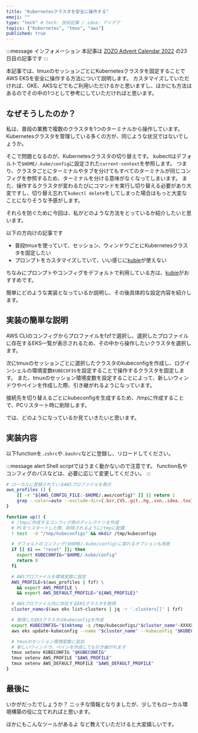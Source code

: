 ```yaml
---
title: "Kubernetesクラスタを安全に操作する"
emoji: ""
type: "tech" # tech: 技術記事 / idea: アイデア
topics: ["Kubernetes", "tmux", "aws"]
published: true
---
```


:::message
インフォメーション
本記事は [ZOZO Advent Calendar 2022](https://qiita.com/advent-calendar/2022/zozo) の23日目の記事です
:::

本記事では、tmuxのセッションごとにKubernetesクラスタを固定することでAWS EKSを安全に操作する方法について説明します。
カスタマイズしていただければ、GKE、AKSなどでもご利用いただけるかと思いますし、ほかにも方法はあるのでその中の1つとして参考にしていただければと思います。



## なぜそうしたのか？

私は、普段の業務で複数のクラスタを1つのターミナルから操作しています。
Kubernetesクラスタを管理している多くの方が、同じような状況ではないでしょうか。

そこで問題となるのが、Kubernetesクラスタの切り替えです。
kubectlはデフォルトで`$HOME/.kube/config`に設定された`current-context`を参照します。
つまり、クラスタごとにターミナルやタブを分けてもすべてのターミナルが同じコンフィグを参照するため、ターミナルを分ける意味がなくなってしまいます。
また、操作するクラスタが変わるたびにコマンドを実行し切り替える必要があり大変ですし、切り替え忘れて`kubectl delete`をしてしまった場合はもっと大変なことになりそうな予感がします。

それらを防ぐために今回は、私がどのような方法をとっているか紹介したいと思います。

以下の方向けの記事です
- 普段tmuxを使っていて、セッション、ウィンドウごとにKubernetesクラスタを固定したい
- プロンプトをカスタマイズしていて、いい感じに[kubie]が使えない

ちなみにプロンプトやコンフィグをデフォルトで利用している方は、[kubie]がおすすめです。

簡単にどのような実装となっているか説明し、その後具体的な設定内容を紹介します。



## 実装の簡単な説明

AWS CLIのコンフィグからプロファイルをfzfで選択し、選択したプロファイルに存在するEKS一覧が表示されるため、その中から操作したいクラスタを選択します。

次にtmuxのセッションごとに選択したクラスタのkubeconfigを作成し、ログインシェルの環境変数`KUBECOFIG`を設定することで操作するクラスタを固定します。
また、tmuxのセッション環境変数を設定することによって、新しいウィンドウやペインを作成した際、引き継がれるようになっています。

接続先を切り替えるごとにkubeconfigを生成するため、/tmpに作成することで、PCリスタート時に削除します。

では、どのようになっているか見ていきたいと思います。



## 実装内容

以下functionを`.zshrc`や`.bashrc`などに登録し、リロードしてください。

:::message alert
Shell scriptではうまく動かないので注意です。
function名やコンフィグのパスなどは、必要に応じて変更してください。
:::

```bash
# ローカルに登録されているAWSプロファイルを表示
aws_profiles () {
    [[ -r "${AWS_CONFIG_FILE:-$HOME/.aws/config}" ]] || return 1
    grep --color=auto --exclude-dir={.bzr,CVS,.git,.hg,.svn,.idea,.tox} --color=never -Eo '\[.*\]' "${AWS_CONFIG_FILE:-$HOME/.aws/config}" | sed -E 's/^[[:space:]]*\[(profile)?[[:space:]]*([-_[:alnum:]\.@]+)\][[:space:]]*$/\2/g'
}

function up() {
  # /tmpに作成するコンフィグ用のディレクトリを作成
  # PCをリスタートした際、削除されるように/tmpに配置
  ! test  -d "/tmp/kubeconfigs" && mkdir /tmp/kubeconfigs

  # デフォルトのコンフィグ($HOME/.kube/config)に戻れるオプションも用意
  if [[ $1 == "reset" ]]; then
    export KUBECONFIG="$HOME/.kube/config"
    return 0
  fi

  # AWSプロファイルを環境変数に設定
  AWS_PROFILE=$(aws_profiles | fzf) \
    && export AWS_PROFILE \
    && export AWS_DEFAULT_PROFILE="${AWS_PROFILE}"

  # AWSプロファイル内に存在するEKSクラスタを取得
  cluster_name=$(aws eks list-clusters | jq -r '.clusters[]' | fzf)

  # 取得したEKSクラスタのkubeconfigを作成
  export KUBECONFIG="$(mktemp -q /tmp/kubeconfigs/"$cluster_name"-XXXXXXX)"
  aws eks update-kubeconfig --name "$cluster_name" --kubeconfig "$KUBECONFIG"

  # tmuxのセッション環境変数に追加
  # 新しいウィンドウ、ペインを作成しても引き継がれます
  tmux setenv KUBECONFIG "$KUBECONFIG"
  tmux setenv AWS_PROFILE "$AWS_PROFILE"
  tmux setenv AWS_DEFAULT_PROFILE "$AWS_DEFAULT_PROFILE"
}
```

## 最後に

いかがだったでしょうか？
ニッチな情報となりましたが、少しでもローカル環境構築の役に立てれればと思います。

ほかにもこんなツールがあるよ など教えていただけると大変嬉しいです。

[kubie]: https://github.com/sbstp/kubie
[p10k]: https://github.com/romkatv/powerlevel10k
[ktx]: https://github.com/vmware-archive/ktx
